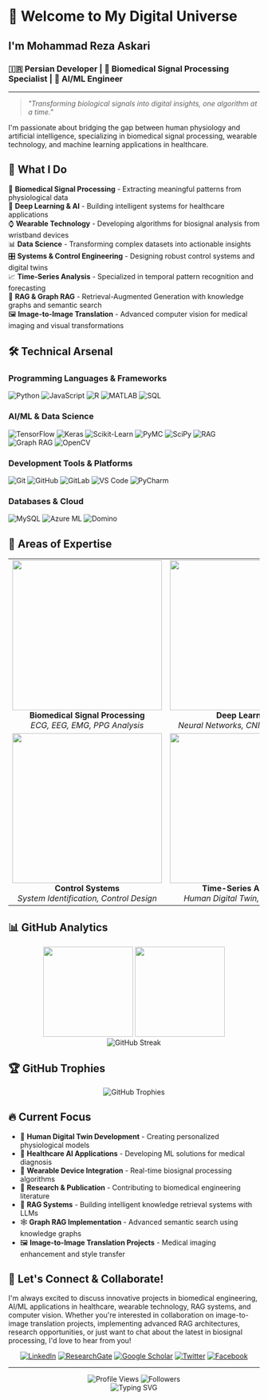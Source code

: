 # 👋 Welcome to My Digital Universe

## I'm Mohammad Reza Askari
### 🇮🇷 Persian Developer | 🧬 Biomedical Signal Processing Specialist | 🤖 AI/ML Engineer

---

> *"Transforming biological signals into digital insights, one algorithm at a time."*

I'm passionate about bridging the gap between human physiology and artificial intelligence, specializing in biomedical signal processing, wearable technology, and machine learning applications in healthcare.

## 🚀 What I Do

🔬 **Biomedical Signal Processing** - Extracting meaningful patterns from physiological data  
🤖 **Deep Learning & AI** - Building intelligent systems for healthcare applications  
⌚ **Wearable Technology** - Developing algorithms for biosignal analysis from wristband devices  
📊 **Data Science** - Transforming complex datasets into actionable insights  
🎛️ **Systems & Control Engineering** - Designing robust control systems and digital twins  
📈 **Time-Series Analysis** - Specialized in temporal pattern recognition and forecasting  
🧠 **RAG & Graph RAG** - Retrieval-Augmented Generation with knowledge graphs and semantic search  
🖼️ **Image-to-Image Translation** - Advanced computer vision for medical imaging and visual transformations  

## 🛠️ Technical Arsenal

### **Programming Languages & Frameworks**
![Python](https://img.shields.io/badge/Python-3776AB?style=for-the-badge&logo=python&logoColor=white)
![JavaScript](https://img.shields.io/badge/JavaScript-F7DF1E?style=for-the-badge&logo=javascript&logoColor=black)
![R](https://img.shields.io/badge/R-276DC3?style=for-the-badge&logo=r&logoColor=white)
![MATLAB](https://img.shields.io/badge/MATLAB-0076A8?style=for-the-badge&logo=mathworks&logoColor=white)
![SQL](https://img.shields.io/badge/SQL-336791?style=for-the-badge&logo=postgresql&logoColor=white)

### **AI/ML & Data Science**
![TensorFlow](https://img.shields.io/badge/TensorFlow-FF6F00?style=for-the-badge&logo=tensorflow&logoColor=white)
![Keras](https://img.shields.io/badge/Keras-D00000?style=for-the-badge&logo=keras&logoColor=white)
![Scikit-Learn](https://img.shields.io/badge/Scikit--Learn-F7931E?style=for-the-badge&logo=scikit-learn&logoColor=white)
![PyMC](https://img.shields.io/badge/PyMC-4B8BBE?style=for-the-badge&logo=python&logoColor=white)
![SciPy](https://img.shields.io/badge/SciPy-8CAAE6?style=for-the-badge&logo=scipy&logoColor=white)
![RAG](https://img.shields.io/badge/RAG-FF4B4B?style=for-the-badge&logo=openai&logoColor=white)
![Graph RAG](https://img.shields.io/badge/Graph%20RAG-00C851?style=for-the-badge&logo=neo4j&logoColor=white)
![OpenCV](https://img.shields.io/badge/OpenCV-5C3EE8?style=for-the-badge&logo=opencv&logoColor=white)

### **Development Tools & Platforms**
![Git](https://img.shields.io/badge/Git-F05032?style=for-the-badge&logo=git&logoColor=white)
![GitHub](https://img.shields.io/badge/GitHub-181717?style=for-the-badge&logo=github&logoColor=white)
![GitLab](https://img.shields.io/badge/GitLab-FCA326?style=for-the-badge&logo=gitlab&logoColor=white)
![VS Code](https://img.shields.io/badge/VS%20Code-007ACC?style=for-the-badge&logo=visual-studio-code&logoColor=white)
![PyCharm](https://img.shields.io/badge/PyCharm-000000?style=for-the-badge&logo=pycharm&logoColor=white)

### **Databases & Cloud**
![MySQL](https://img.shields.io/badge/MySQL-4479A1?style=for-the-badge&logo=mysql&logoColor=white)
![Azure ML](https://img.shields.io/badge/Azure%20ML-0078D4?style=for-the-badge&logo=microsoft-azure&logoColor=white)
![Domino](https://img.shields.io/badge/Domino-FF6B35?style=for-the-badge&logo=domino&logoColor=white)

## 🎯 Areas of Expertise

<table>
<tr>
<td width="33%" align="center">
<img src="https://user-images.githubusercontent.com/44175575/188337231-186122cd-f92c-4c45-929b-2e11fb97c022.gif" width="300"/>
<br><strong>Biomedical Signal Processing</strong>
<br><em>ECG, EEG, EMG, PPG Analysis</em>
</td>
<td width="33%" align="center">
<img src="https://user-images.githubusercontent.com/44175575/188337418-7575d9de-7aed-4a42-a7d1-2c2dd8c45a8c.png" width="300"/>
<br><strong>Deep Learning</strong>
<br><em>Neural Networks, CNN, RNN, LSTM</em>
</td>
<td width="33%" align="center">
<img src="https://user-images.githubusercontent.com/44175575/188338016-50be69e6-c95b-4f86-a5c9-da025320da6d.png" width="300"/>
<br><strong>Wearable Technology</strong>
<br><em>Real-time Biosignal Analysis</em>
</td>
</tr>
<tr>
<td width="33%" align="center">
<img src="https://user-images.githubusercontent.com/44175575/188770557-3e18f0cc-ca96-4bf6-9e20-e883f8cd65bc.png" width="300"/>
<br><strong>Control Systems</strong>
<br><em>System Identification, Control Design</em>
</td>
<td width="33%" align="center">
<img src="https://user-images.githubusercontent.com/44175575/188338160-e6c408c3-458d-48a6-b106-40e6100cfe82.png" width="300"/>
<br><strong>Time-Series Analysis</strong>
<br><em>Human Digital Twin, Forecasting</em>
</td>
<td width="33%" align="center">
<img src="https://user-images.githubusercontent.com/44175575/188338439-9460c106-fed6-4e11-bfca-53644e469d99.png" width="300"/>
<br><strong>Machine Learning</strong>
<br><em>Predictive Modeling, Data Mining</em>
</td>
</tr>
</table>

## 📊 GitHub Analytics

<div align="center">
<img height="180em" src="https://github-readme-stats.vercel.app/api?username=rezaaskary&show_icons=true&theme=radical&include_all_commits=true&count_private=true"/>
<img height="180em" src="https://github-readme-stats.vercel.app/api/top-langs/?username=rezaaskary&layout=compact&langs_count=8&theme=radical"/>
</div>

<div align="center">
<img src="https://github-readme-streak-stats.herokuapp.com/?user=rezaaskary&theme=radical" alt="GitHub Streak"/>
</div>

## 🏆 GitHub Trophies
<div align="center">
<img src="https://github-profile-trophy.vercel.app/?username=rezaaskary&theme=radical&no-frame=true&no-bg=false&margin-w=4" alt="GitHub Trophies"/>
</div>

## 🔥 Current Focus

- 🧠 **Human Digital Twin Development** - Creating personalized physiological models
- 🏥 **Healthcare AI Applications** - Developing ML solutions for medical diagnosis
- 📱 **Wearable Device Integration** - Real-time biosignal processing algorithms
- 🔬 **Research & Publication** - Contributing to biomedical engineering literature
- 🤖 **RAG Systems** - Building intelligent knowledge retrieval systems with LLMs
- 🕸️ **Graph RAG Implementation** - Advanced semantic search using knowledge graphs
- 🖼️ **Image-to-Image Translation Projects** - Medical imaging enhancement and style transfer

## 🌟 Let's Connect & Collaborate!

I'm always excited to discuss innovative projects in biomedical engineering, AI/ML applications in healthcare, wearable technology, RAG systems, and computer vision. Whether you're interested in collaboration on image-to-image translation projects, implementing advanced RAG architectures, research opportunities, or just want to chat about the latest in biosignal processing, I'd love to hear from you!

<div align="center">

[![LinkedIn](https://img.shields.io/badge/LinkedIn-0077B5?style=for-the-badge&logo=linkedin&logoColor=white)](https://www.linkedin.com/in/mohammad-reza-askari-b61262a4/)
[![ResearchGate](https://img.shields.io/badge/ResearchGate-00CCBB?style=for-the-badge&logo=researchgate&logoColor=white)](https://www.researchgate.net/profile/Mohammad-Reza-Askari)
[![Google Scholar](https://img.shields.io/badge/Google%20Scholar-4285F4?style=for-the-badge&logo=google-scholar&logoColor=white)](https://scholar.google.com/citations?user=njl6K6VfGlAC&hl=en)
[![Twitter](https://img.shields.io/badge/Twitter-1DA1F2?style=for-the-badge&logo=twitter&logoColor=white)](https://twitter.com/Mohamma48525561)
[![Facebook](https://img.shields.io/badge/Facebook-1877F2?style=for-the-badge&logo=facebook&logoColor=white)](https://www.facebook.com/profile.php?id=100061144194537)

</div>

---

<div align="center">
<img src="https://komarev.com/ghpvc/?username=rezaaskary&style=for-the-badge&color=blueviolet" alt="Profile Views"/>
<img src="https://img.shields.io/github/followers/rezaaskary?style=for-the-badge&color=blue" alt="Followers"/>
</div>

<div align="center">
<img src="https://readme-typing-svg.herokuapp.com?font=Fira+Code&size=18&duration=4000&pause=1000&color=00D4FF&center=true&vCenter=true&width=500&lines=Thanks+for+visiting+my+profile!;Let's+build+the+future+together!;Always+learning%2C+always+growing!" alt="Typing SVG"/>
</div>
